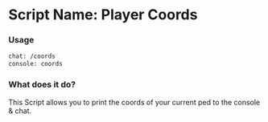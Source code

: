# Script Name: Player Coords

### Usage 
```bash 
chat: /coords
console: coords
```

### What does it do?
This Script allows you to print the coords of your current ped to the console & chat.
